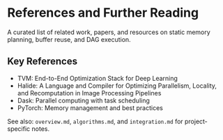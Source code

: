 # References and Further Reading

A curated list of related work, papers, and resources on static memory planning, buffer reuse, and DAG execution.

## Key References
- TVM: End-to-End Optimization Stack for Deep Learning
- Halide: A Language and Compiler for Optimizing Parallelism, Locality, and Recomputation in Image Processing Pipelines
- Dask: Parallel computing with task scheduling
- PyTorch: Memory management and best practices

See also: `overview.md`, `algorithms.md`, and `integration.md` for project-specific notes.
